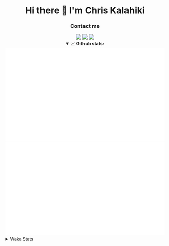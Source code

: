 <div align="center">
 <h1>Hi there 👋 I'm Chris Kalahiki</h1>
 <h3>Contact me</h3>
 <a href="mailto:chris.kalahiki@gmail.com"><img src="https://img.shields.io/badge/gmail-%23D14836.svg?&style=for-the-badge&logo=gmail&logoColor=white"/></a>
 <a href="https://twitter.com/ChrisKalahiki"><img src="https://img.shields.io/badge/twitter-%231DA1F2.svg?&style=for-the-badge&logo=twitter&logoColor=white"/></a>
 <a href="https://www.linkedin.com/in/ChrisKalahiki"><img src="https://img.shields.io/badge/linkedin-%230077B5.svg?&style=for-the-badge&logo=linkedin&logoColor=white"/></a>
<details open>
  <summary>📈 <b>Github stats:</b></summary>
  <img src="https://github.com/ChrisKalahiki/github-stats/blob/master/generated/overview.svg"/>
  <img src="https://github.com/ChrisKalahiki/github-stats/blob/master/generated/languages.svg"/>
</details>
</div>

<details>
  <summary>Waka Stats</summary>
<!--START_SECTION:waka-->
![Code Time](http://img.shields.io/badge/Code%20Time-0%20secs-blue)

**🐱 My GitHub Data** 

> 🏆 239 Contributions in the Year 2022
 > 
> 📦 6.2 MB Used in GitHub's Storage 
 > 
> 💼 Opted to Hire
 > 
> 📜 33 Public Repositories 
 > 
> 🔑 24 Private Repositories  
 > 
**I'm an Early 🐤** 

```text
🌞 Morning    77 commits     ████░░░░░░░░░░░░░░░░░░░░░   15.91% 
🌆 Daytime    193 commits    ██████████░░░░░░░░░░░░░░░   39.88% 
🌃 Evening    155 commits    ████████░░░░░░░░░░░░░░░░░   32.02% 
🌙 Night      59 commits     ███░░░░░░░░░░░░░░░░░░░░░░   12.19%

```
📅 **I'm Most Productive on Wednesday** 

```text
Monday       75 commits     ████░░░░░░░░░░░░░░░░░░░░░   15.5% 
Tuesday      44 commits     ██░░░░░░░░░░░░░░░░░░░░░░░   9.09% 
Wednesday    115 commits    ██████░░░░░░░░░░░░░░░░░░░   23.76% 
Thursday     83 commits     ████░░░░░░░░░░░░░░░░░░░░░   17.15% 
Friday       70 commits     ███░░░░░░░░░░░░░░░░░░░░░░   14.46% 
Saturday     25 commits     █░░░░░░░░░░░░░░░░░░░░░░░░   5.17% 
Sunday       72 commits     ███░░░░░░░░░░░░░░░░░░░░░░   14.88%

```


📊 **This Week I Spent My Time On** 

```text
⌚︎ Time Zone: America/New_York

💬 Programming Languages: 
Python                   1 hr 15 mins        ███████████████████████░░   92.63% 
Markdown                 5 mins              █░░░░░░░░░░░░░░░░░░░░░░░░   7.37%

🔥 Editors: 
VS Code                  1 hr 21 mins        █████████████████████████   100.0%

🐱‍💻 Projects: 
jax-playground           34 mins             ██████████░░░░░░░░░░░░░░░   41.89% 
tensorflow-playground    14 mins             ████░░░░░░░░░░░░░░░░░░░░░   18.34% 
DigiPathAI               14 mins             ████░░░░░░░░░░░░░░░░░░░░░   18.26% 
dcgan-with-jax           10 mins             ███░░░░░░░░░░░░░░░░░░░░░░   12.39% 
clemson-breast-cancer    7 mins              ██░░░░░░░░░░░░░░░░░░░░░░░   9.12%

💻 Operating System: 
Linux                    1 hr 21 mins        █████████████████████████   100.0%

```

**I Mostly Code in Jupyter Notebook** 

```text
Jupyter Notebook         16 repos            ███████░░░░░░░░░░░░░░░░░░   29.09% 
Python                   14 repos            ██████░░░░░░░░░░░░░░░░░░░   25.45% 
C#                       10 repos            ████░░░░░░░░░░░░░░░░░░░░░   18.18% 
JavaScript               4 repos             █░░░░░░░░░░░░░░░░░░░░░░░░   7.27% 
HTML                     2 repos             █░░░░░░░░░░░░░░░░░░░░░░░░   3.64%

```


**Timeline**

![Chart not found](https://raw.githubusercontent.com/ChrisKalahiki/ChrisKalahiki/main/charts/bar_graph.png) 


 Last Updated on 16/07/2022 18:45:43 UTC
<!--END_SECTION:waka-->
</details>

